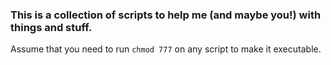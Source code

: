 ### This is a collection of scripts to help me (and maybe you!) with things and stuff.

Assume that you need to run `chmod 777` on any script to make it executable.

